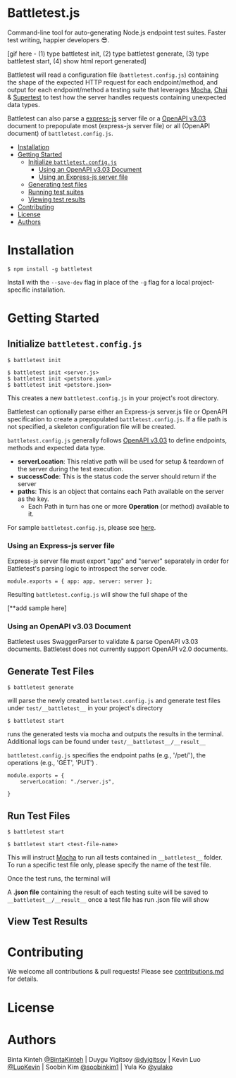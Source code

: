 # Battletest.js

<!-- [![Build Status](https://travis-ci.com/oslabs-beta/battletest.svg?branch=dev)](https://travis-ci.com/oslabs-beta/battletest)
[![NPM Downloads](https://img.shields.io/npm/dm/battletest.svg?style=flat)](https://npmcharts.com/compare/battletest?minimal=true)
[![NPM Version](http://img.shields.io/npm/v/battletest.svg?style=flat)](https://www.npmjs.org/package/battletest)
[![Install Size](https://packagephobia.now.sh/badge?p=battletest)](https://packagephobia.now.sh/result?p=battletest) -->

Command-line tool for auto-generating Node.js endpoint test suites.  Faster test writing, happier developers :sunglasses:. 

[gif here - (1) type battletest init, (2) type battletest generate, (3) type battletest start, (4) show html report generated]

Battletest will read a configuration file (`battletest.config.js`) containing the shape of the expected HTTP request for each endpoint/method, and output for each endpoint/method a testing suite that leverages [Mocha](https://github.com/mochajs/mocha), [Chai](https://github.com/chaijs/chai) & [Supertest](https://github.com/visionmedia/supertest) to test how the server handles requests containing unexpected data types.

Battletest can also parse a [express-js](https://github.com/expressjs/express) server file or a [OpenAPI v3.03](https://github.com/OAI/OpenAPI-Specification/blob/master/versions/3.0.3.md) document to prepopulate most (express-js server file) or all (OpenAPI document) of `battletest.config.js`.

- [Installation](#Installation)
- [Getting Started](#getting-started)
  - [Initialize `battletest.config.js`](#create-battletest.config.js)
    - [Using an OpenAPI v3.03 Document](#Using-an-OpenAPI-v3.03-Document)
    - [Using an Express-js server file](#Using-an-Express-js-server-file)
  - [Generating test files](#generate-test-files)
  - [Running test suites](#run-test-suites)
  - [Viewing test results](#view-test-results)
- [Contributing](#contributing)
- [License](#license)
- [Authors](#authors)

# Installation

```
$ npm install -g battletest
```

Install with the `--save-dev` flag in place of the `-g` flag for a local project-specific  installation.

# Getting Started

## Initialize `battletest.config.js`

```
$ battletest init

$ battletest init <server.js>
$ battletest init <petstore.yaml>
$ battletest init <petstore.json>
```

This creates a new `battletest.config.js` in your project's root directory.  

Battletest can optionally parse either an Express-js server.js file or OpenAPI specification to create a prepopulated `battletest.config.js`. If a file path is not specified, a skeleton configuration file will be created.

`battletest.config.js` generally follows [OpenAPI v3.03](https://github.com/OAI/OpenAPI-Specification/blob/master/versions/3.0.3.md) to define endpoints, methods and expected data type.
* __serverLocation__: This relative path will be used for setup & teardown of the server during the test execution.
* __successCode__: This is the status code the server should return if the server 
* __paths__: This is an object that contains each Path available on the server as the key. 
    * Each Path in turn has one or more __Operation__ (or method) available to it. 

For sample `battletest.config.js`, please see [here](documentation/examples).

### Using an Express-js server file

Express-js server file must export "app" and "server" separately in order for Battletest's parsing logic to introspect the server code.

```
module.exports = { app: app, server: server };
```
Resulting `battletest.config.js` will show the full shape of the 

[**add sample here]

### Using an OpenAPI v3.03 Document

Battletest uses SwaggerParser to validate & parse OpenAPI v3.03 documents.  Battletest does not currently support OpenAPI v2.0 documents.

## Generate Test Files

`$ battletest generate`

will parse the newly created `battletest.config.js` and generate test files under `test/__battletest__` in your project's directory

`$ battletest start`

runs the generated tests via mocha and outputs the results in the terminal. Additional logs can be found under `test/__battletest__/__result__`



`battletest.config.js` specifies the endpoint paths (e.g., '/pet/'), the operations (e.g., 'GET', 'PUT') .

```
module.exports = {
    serverLocation: "./server.js",

}
```

## Run Test Files

```
$ battletest start

$ battletest start <test-file-name>
```

This will instruct [Mocha](https://github.com/mochajs/mocha) to run all tests contained in `__battletest__` folder.  To run a specific test file only, please specify the name of the test file.

Once the test runs, the terminal will 

A __.json file__ containing the result of each testing suite will be saved to `__battletest__/__result__` once a test file has run .json file will show 


## View Test Results

# Contributing
We welcome all contributions & pull requests!  Please see [contributions.md](documentation/contributions.md) for details.

# License


# Authors

Binta Kinteh [@BintaKinteh](https://github.com/BintaKinteh) | Duygu Yigitsoy [@dyigitsoy](https://github.com/dyigitsoy) | Kevin Luo [@LuoKevin](https://github.com/LuoKevin) | Soobin Kim [@soobinkim1](https://github.com/soobinkim1) | Yula Ko [@yulako](https://github.com/yulako)

